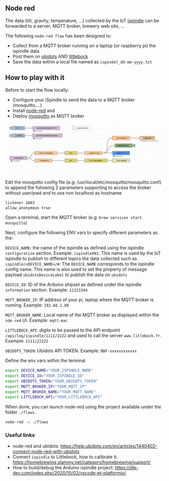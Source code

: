 ## Node red

The data (tilt, gravity, temperature, ...) collected by the IoT [ispindle](https://www.ispindel.de/docs/README_en.html) can be forwarded to a server, MQTT broker, brewery web site, ...

The following `node-red flow` has been designed to:
- Collect from a MQTT broker running on a laptop (or raspberry pi) the ispindle data
- Post them on [ubidots](https://stem.ubidots.com/accounts/signin/) AND [littlebock](https:www.littlebock.fr)
- Save the data within a local file named as `ispindel_dd-mm-yyyy.txt`

## How to play with it

Before to start the flow locally:
- Configure your iSpindle to send the data to a MQTT broker (mosquitto,...)
- Install [node-red](https://nodered.org/) and 
- Deploy [mosquitto](http://mosquitto.org/) as MQTT broker

![image](flow.png)

Edit the mosquitto config file (e.g: /usr/local/etc/mosquitto/mosquitto.conf) to append the following 2 parameters
supporting to access the broker without user/pwd and to use non localhost as hostname
```
listener 1883
allow_anonymous true
```
Open a terminal, start the MQTT broker (e.g: `brew services start mosquitto`)

Next, configure the following ENV vars to specify different parameters as the:

`DEVICE_NAME`: the name of the ispindle as defined using the ispindle `configuration` section. Example: `ispindle001`. This name is used by the IoT ispindle
to publish to different topics the data collected such as `ispindle/<DEVICE_NAME>/#`.
The `DEVICE_NAME` corresponds to the ispindle config name.
This name is also used to set the property of message payload `ubidotsDeviceLabel` to publish the data on `ubidots`

`DEVICE_ID`: ID of the Arduino shipset as defined under the ispindle `information` section. Example: `11223344`

`MQTT_BROKER_IP`: IP address of your pi, laptop where the MQTT broker is running. Example: `192.68.1.80`

`MQTT_BROKER_NAME`: Local name of the MQTT broker as displayed within the `nde-red` UI. Example: `mqtt-mac`

`LITTLEBOCK_API`: digits to be passed to the API endpoint `/api/log/ispindle/1111/2222` and used to call the server `www.litlebock.fr`. Example: `1111/22222`

`UBIDOTS_TOKEN`: Ubidots API TOKEN. Example: `BBF-xxxxxxxxxxxx`

Define the env vars within the terminal
```bash
export DEVICE_NAME="YOUR_ISPINDLE_NAME"
export DEVICE_ID="YOUR_ISPINDLE_ID"
export UBIDOTS_TOKEN="YOUR_UBIDOTS_TOKEN"
export MQTT_BROKER_IP="YOUR_MQTT_IP"
export MQTT_BROKER_NAME="YOUR_MQTT_NAME"
export LITTLEBOCK_API="YOUR_LITTLEBOCK_API"
```
When done, you can launch node-red using the project available under the folder `./flows`.
```bash
node-red -u ./flows

```

### Useful links

- node-red and ubidots: https://help.ubidots.com/en/articles/1440402-connect-node-red-with-ubidots
- Connect `ispindle` to Littlebock, how to calibrate it: https://homebrewing.slammy.net/category/homebrewing/support/
- How to build/debug the Arduino ispindle project: https://dle-dev.com/index.php/2020/10/02/vscode-et-platformio/